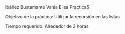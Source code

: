 Ibáñez Bustamante Vania Elisa
Practica5

Objetivo de la práctica:
Utilizar la recursión en las listas

Tiempo requerido:
Alrededor de 3 horas
